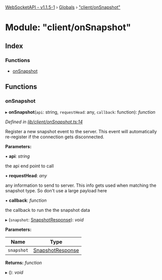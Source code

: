 [WebSocketAPI - v1.1.5-1](../README.md) › [Globals](../globals.md) › ["client/onSnapshot"](_client_onsnapshot_.md)

# Module: "client/onSnapshot"

## Index

### Functions

* [onSnapshot](_client_onsnapshot_.md#onsnapshot)

## Functions

###  onSnapshot

▸ **onSnapshot**(`api`: string, `requestHead`: any, `callback`: function): *function*

*Defined in [lib/client/onSnapshot.ts:14](https://github.com/T-Reimer/WebSocketAPI/blob/230abad/lib/client/onSnapshot.ts#L14)*

Register a new snapshot event to the server. This event will automatically re-register if the connection gets disconnected.

**Parameters:**

▪ **api**: *string*

the api end point to call

▪ **requestHead**: *any*

any information to send to server. This info gets used when matching the snapshot type. So don't use a large payload here

▪ **callback**: *function*

the callback to run the the snapshot data

▸ (`snapshot`: [SnapshotResponse](../interfaces/_requestdata_.snapshotresponse.md)): *void*

**Parameters:**

Name | Type |
------ | ------ |
`snapshot` | [SnapshotResponse](../interfaces/_requestdata_.snapshotresponse.md) |

**Returns:** *function*

▸ (): *void*
